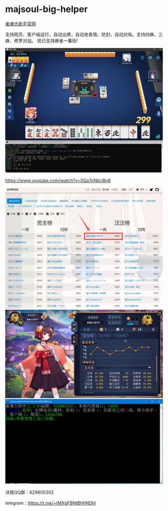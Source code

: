 # majsoul-big-helper

[雀魂大助手官网](https://bighelper.top/)

支持网页、客户端运行，自动出牌，自动发表情，防封，自动对局。支持四麻、三麻、修罗对战。
现已支持麻雀一番街!

![现已支持麻雀一番街](一番街.png)

https://www.youtube.com/watch?v=0Qa7nNkU8n8

![周榜第一](model7.png)
![启动截图](大助手0雀杰1.png)
![启动截图](大助手启动截图.png)


详情QQ群：629805302  

telegram：https://t.me/+tMXgFBNtBHliNDhl
